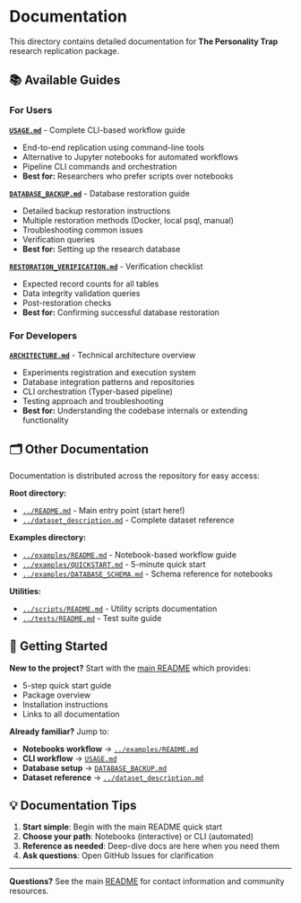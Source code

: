 # Documentation

This directory contains detailed documentation for **The Personality Trap** research replication package.

## 📚 Available Guides

### For Users

**[`USAGE.md`](USAGE.md)** - Complete CLI-based workflow guide
- End-to-end replication using command-line tools
- Alternative to Jupyter notebooks for automated workflows
- Pipeline CLI commands and orchestration
- **Best for:** Researchers who prefer scripts over notebooks

**[`DATABASE_BACKUP.md`](DATABASE_BACKUP.md)** - Database restoration guide
- Detailed backup restoration instructions
- Multiple restoration methods (Docker, local psql, manual)
- Troubleshooting common issues
- Verification queries
- **Best for:** Setting up the research database

**[`RESTORATION_VERIFICATION.md`](RESTORATION_VERIFICATION.md)** - Verification checklist
- Expected record counts for all tables
- Data integrity validation queries
- Post-restoration checks
- **Best for:** Confirming successful database restoration

### For Developers

**[`ARCHITECTURE.md`](ARCHITECTURE.md)** - Technical architecture overview
- Experiments registration and execution system
- Database integration patterns and repositories
- CLI orchestration (Typer-based pipeline)
- Testing approach and troubleshooting
- **Best for:** Understanding the codebase internals or extending functionality

## 🗂️ Other Documentation

Documentation is distributed across the repository for easy access:

**Root directory:**
- [`../README.md`](../README.md) - Main entry point (start here!)
- [`../dataset_description.md`](../dataset_description.md) - Complete dataset reference

**Examples directory:**
- [`../examples/README.md`](../examples/README.md) - Notebook-based workflow guide
- [`../examples/QUICKSTART.md`](../examples/QUICKSTART.md) - 5-minute quick start
- [`../examples/DATABASE_SCHEMA.md`](../examples/DATABASE_SCHEMA.md) - Schema reference for notebooks

**Utilities:**
- [`../scripts/README.md`](../scripts/README.md) - Utility scripts documentation
- [`../tests/README.md`](../tests/README.md) - Test suite guide

## 🚀 Getting Started

**New to the project?** Start with the [main README](../README.md) which provides:
- 5-step quick start guide
- Package overview
- Installation instructions
- Links to all documentation

**Already familiar?** Jump to:
- **Notebooks workflow** → [`../examples/README.md`](../examples/README.md)
- **CLI workflow** → [`USAGE.md`](USAGE.md)
- **Database setup** → [`DATABASE_BACKUP.md`](DATABASE_BACKUP.md)
- **Dataset reference** → [`../dataset_description.md`](../dataset_description.md)

## 💡 Documentation Tips

1. **Start simple**: Begin with the main README quick start
2. **Choose your path**: Notebooks (interactive) or CLI (automated)
3. **Reference as needed**: Deep-dive docs are here when you need them
4. **Ask questions**: Open GitHub Issues for clarification

---

**Questions?** See the main [README](../README.md) for contact information and community resources.
